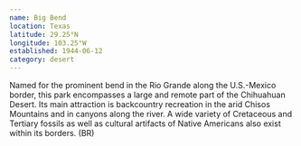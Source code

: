 ```yaml
---
name: Big Bend
location: Texas
latitude: 29.25°N
longitude: 103.25°W
established: 1944-06-12
category: desert
---
```


Named for the prominent bend in the Rio Grande along the U.S.-Mexico border, this park encompasses a large and remote part of the Chihuahuan Desert. Its main attraction is backcountry recreation in the arid Chisos Mountains and in canyons along the river. A wide variety of Cretaceous and Tertiary fossils as well as cultural artifacts of Native Americans also exist within its borders. (BR)
